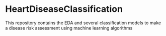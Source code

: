 # HeartDiseaseClassification

This repository contains the EDA and several classification models to make a disease risk assessment using machine learning algorithms
